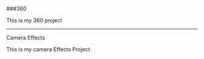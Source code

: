 ###360

This is my 360 project

<script src="//360.vizor.io/scripts/embed.js" data-vizorurl="https://360.vizor.io/embed/v/xyq0" ></script>

***

Camera Effects

This is my camera Effects Project

